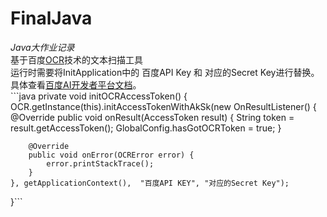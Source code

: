 # FinalJava
*Java大作业记录*
</br>基于百度[OCR](https://ai.baidu.com)技术的文本扫描工具
</br>运行时需要将InitApplication中的 百度API Key 和 对应的Secret Key进行替换。具体查看[百度AI开发者平台文档](https://cloud.baidu.com/doc/OCR/OCR-Android-SDK.html#DEMO.E4.BD.BF.E7.94.A8.E8.AF.B4.E6.98.8E)。
</br>```java
private void initOCRAccessToken() {
    OCR.getInstance(this).initAccessTokenWithAkSk(new OnResultListener<AccessToken>() {
        @Override
        public void onResult(AccessToken result) {
            String token = result.getAccessToken();
            GlobalConfig.hasGotOCRToken = true;
        }

        @Override
        public void onError(OCRError error) {
            error.printStackTrace();
        }
    }, getApplicationContext(),  "百度API KEY", "对应的Secret Key");
}```
